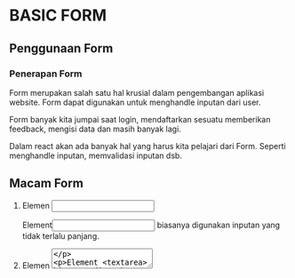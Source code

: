 # BASIC FORM

## Penggunaan Form

### Penerapan Form
Form merupakan salah satu hal krusial dalam pengembangan aplikasi website. Form dapat digunakan untuk menghandle inputan dari user.

Form banyak kita jumpai saat login, mendaftarkan sesuatu memberikan feedback, mengisi data dan masih banyak lagi.

Dalam react akan ada banyak hal yang harus kita pelajari dari Form. Seperti menghandle inputan, memvalidasi inputan dsb.

## Macam Form

1. Elemen <input>
   
   Element<input> biasanya digunakan inputan yang tidak terlalu panjang.

2. Elemen <textarea>
   
   Element <textarea> biasanya digunakan inputan yang cukup panjang, Semisal deskripsi.

3. Elemen <select>
   
   Element<select> biasanya digunakan untuk inputan yang pilihannya sedah ditentukan.

4. Radio Button
   
   Radiobutton merupakan salah satu type di elemen<input>. Kita hanya bisa memilih 1 pilihan menggunakan radiobutton.

5. Checkbox
   
   Checkbox merupakan salah satu type di elemen<input>. Kita bisa memilih lebih dari 1 pilihan menggunakan checkbox.

## Type elemen input lainnya.

- text(default)
- button
- color
- checkbox
- date
- datetime-local
- email
- file
- hidden
- image
- month
- number
- password
- radio
- range
- reset
- search
- submit
- tel
- time
- url
- week

-----------------------------------------------------------------------------------------------------------------------------------------------------------------------------------------------

# CONTROLLED COMPONENT

- Apa itu controlled Component
- Tag Textarea
- Tag Select
- Handle Banyak Input

## Apa itu Controlled Component ?

Dapat menggabungkan cara menyimpan dan memperbaruai state di HTML dan React dengan menggunakan state pada React. Kemudian Komponen React yang me-render sebuah form juga mengontrol apa yang terjadi dalam form tersebut pada masukan pengguna selanjutnya.

Sebuah elemen masukan form yang nilainya dikontrol oleh React melalui cara seperti "Controlled component".

Pada HTML, elemen form seperti <input>, <textarea> dan <select> biasanya menyimpan state mereka sendiri dengan memperbaruinya berdasarkan masukan dari pengguna. Di React, state yang dapatberubah seperti ini biasanya disimpan pada properti dari komponen dan hanya akan diubah menggunakan setState().

## TAG TEXTAREA

Textarea pada HTML

Pada HTML, elemen <textarea> mendefinisikan di dalamnya sebagai elemen anaknya. Di React, <textarea> menggunakan atribut value. Dengan cara, sebuah form yang menggunakan <textarea> dapat dituliskan dengan cara yang sangat mirip dengan sebuah form yang menggunakan input satu baris.

## Tag Select

HTML vs React

Pada HTML, <select> membuat sebuah daftar drop-down. Di React, alih-alih menggunakan atribut selected, kita menggunakan atribut value di tag select. Hal ini lebih mudah karena hanya perlu diubah si satu tempat saja. Secara kesuluruhan, perubahan-perubahan dapat membuat <input type="text">, <textarea> dan <select> bekerja dengan cara yang mirip-mirip dan masing-masing menerima atribut value yang dapat digunakan untuk mengimplementasikan controlled component. 

## kita bisa memasukan array ke atribut value, yang memungkinkan kita memilih beberapa opsi dalam tag select
<select multiple={true} value={['B', 'c']}>

-----------------------------------------------------------------------------------------------------------------------------------------------------------------------------------------------

## Handle Banyak input 

Ketika membutuhkan penanganan banyak elemen yang pada controlled component, kita dapat menambahkan atribut nama pada elemen dan membiarkan fungsi handler memilih apa yang harus dilakukan berdasrkan niali dari event.target.name.

-----------------------------------------------------------------------------------------------------------------------------------------------------------------------------------------------

# UNCONTROLLED COMPONENT

- Apa itu Uncontrolled Component
- Niali default
- Tag File Input

## Apa itu Uncontrolled Component ?

Uncontrolled Component adalah alternatif lain dari contrilled component, dimana data form akan ditangani oleh DOM-nya sendiri. Untuk menulis uncontrolled component, alih" menulis event handler untuk setiappembaruan state, kita bisa menggunakan ref untuk mendapatkan niali form dari DOM.

Karena hal ini, terkadang lebih mudah untuk mengintegrasikan kode React dan non-React jika menggunakan uncontrolled component. ini berarti lebih sedikit kode jika kita menginginkan solusi cepat walau tak rapih. Selain itu pada umumnya kita harus menggunakan controlled component.

## Nilai Default

Atribut default Value

Pada lifecycle rendering react, atribut value pada elemen form akan menimpa nilai pada DOM. Dengan uncontrolled component, sering kali kita ingin React dapat menentukan niali awal tetapi pembaruan berikutnya dilakukan secra uncontrolled. Untuk menangani kasus ini. kita bisa menggunakan atribut defaultValue alih" menggunakan value. 

Kita bisa menggunakan defaultChecked untuk <input type="checkbox"> dan <input type="radio">, serta defaultValue untuk <select> dan <textarea>.

## Tag File Input

Pada HTML, sebuah <input type="file"> memungkinkan pengguna untuk memilih satu atau beberapa file dari media penyimpanan mereka untuk diunggah ke server atau dimanipulasi dengan JavaScript lewat File API.

Dalam React, sebuah <input type="file" /> merupakan uncontrolled component karena nialinya harus bisa disetel oleh pengguna, bukan oleh kode program.

-----------------------------------------------------------------------------------------------------------------------------------------------------------------------------------------------

# UNCONTROLLED VS CONTROLLED COMPONENT

## Uncontrolled Component ?

input yang tidak terkontrol seperti input formulir HTML tradisional. Kita kemudian bisa mendapatkan nialinya menggunakan ref. misalnya, di tombol ditambahkan onClickhandler.

## Uncontrolled Component ?

dengan kata lain, harus 'menarik' nilai dari field saat kita membutuhkannya. Ini bisa terjadi ketika formulir di submit.

itu adalah cara paling sederhana untuk mengimplementasikan input formulir. Tentu saja ada Kasus yang valid untuk menggunakannya: dalam form sederhana dan saat belajar React.

Namun, uncontrolled input tidak powerful. Jadi selanjutnya kita akan mempelajari controlled input.

## Controlled Component

Sebuah controlled input menerima niali saat ini sebagai prop, serta callback untuk mengubah niali tersebut. Kita bisa mengatakan ini adalah cara yang lebih "React way" untuk pendekatan ini (yang tidak berarti harus selalu menggunakannya). Tetapi niali input harus ada state yang disimpan disuatu temat. Biasanya, komponen yang merender input (alias form component) menyimpannya di state-nya. itu bisa dalam state komponen lain, atau bahkan di penyimpangan state terpisah (seperti state store), seperti Redux.

## Flow Controlled Component

Setiap kali kita mengetik karakter baru, handleNameChange dipanggil. Dibutuhkan nilai baru dari input dan mengaturnya di state.

Contoh saat kita mengetik a dan handleNamechange mendapat a dan panggilan setState. Input tersebut kemudia dirender ulang untuk memiliki nilai a.
Jika mengetik ab. handleNameChange mendapatkan nilai dari ab dan menetapkannya ke state. Input dirender ulang sekali lagi, sekarang dengan value="ab".

## Controlled Component ?

ini juga bahwa, komponen form dapat merespont perunahan input dengan segera misal :
- umpan balik di tempat, seperti validasi
- menonaktifkan tombol kecuali semua field memiliki data yang valid
- mengimplementasi format input tertentu, seperti nomor kartu kredit

Flow semacam mendorong perubahan niali ke form component, sehingga Form komponen selalu memiliki niali input saat ini, tanpa perlu memintanya secara eksplisit. Ini berarti data (state) dan UI (input) selalu sinkron. State memberikan niali ke input, dan input meminta Form untuk mengubah niali saat ini.

## Apa yang membuat Elemen 'Controlled' ?

Selain input ada elemen bentuk lain, seperti checkboxes radios, selects and textareas. Elemen formulir terjadi "controlled" jika menetapkan nilainya melalui prop. Akan tetapi masing-masing elemen formulir memiliki prop yang berbeda untuk menetapkan nilai itu.

   Element                          Value Property              Change Callback     New Value in callback

   - <input type="text" />          value="string"              onChange            event.target.value
   - <input type="checkbox"/>       checked={boolean}           onChange            event.target.checked
   - <input type="radio"/>          checked={boolean}           onChange            event.target.checked
   - <textarea />                   value="string"              onChange            event.target.value
   - <select />                     value="opstion value"       onChange            event.target.value

## Kesimpulan

Form controlled dan uncontrolled memiliki kelebihannya sendiri. Kita perlu mengevaluasi situasi kita secara spesifik dan memilih pendekatan apa yang cocok untuk kondisi kita. Jika formulir sangat sedrhanan dalam hal umpan nalik UI. uncontrolled dengan refs sepenuhnya sebaik-baiknya. Kita tidak perlu mendengarkan apa yang dikatakan sebagai artikel bahwa uncontrolled itu "buruk". Lagipula kita selalu dapat berimigarasi ke controlled input.

-----------------------------------------------------------------------------------------------------------------------------------------------------------------------------------------------

# BASIC VALIDATION

## Kenapa perlu validasi ?

Pada dasarnya ada 3 alasan mengapa validasi form diperlukan :
- mecari input data yang benar dan sesuai format.
- melindungi akun pengguna.
- melindungi sistem/aplikasi.

## Tipe Validasi Data Formulir

Client-side validation yang dilakukan pada sisi klien(browser). Validais ini dilakukan agar data input sesuai dengan kebutuhan form. sebelum data firm dikirkan ke server.

Kelebihan validasi sisi klien ialah user-friendly, karena jika terjadi kesalahan pengguna akan langsung diberitahu.

## Client-side Validation

- built-in form validation, yaitu menggunakan fitur validasi langsung dari HTML5. biasanya validasi ini tidak membtuhkan javascript dan memiliki performa yang lebih baik. kadang-kadang pesan errornya cukup kaku. Contohnya: required, minlength, maxlength, min, max, type dan patten
- menggunakan JavaScript. membuat validasi form dapat dikostumiasisi. Tetapi harus membuat sendiri.

## Sever-side validation

Sisi server bertugas untuk memvalidasi data kembali, sebelum disimpan di database. jika ditemukan kesalahan, maka response akan dikirim kembali ke clint berupa koreksi atas kesalahan yang dibuat oleh pengguna. Validasi ini tidak user-friendly karena koreksi kesalahan akan dikirimkan, setelah form-disubmit.

## Built-in form validation

- required digunakan untuk menentukan field form perlu diisi sebelum formulir dapat dikirimkan.
- minlength dan maxlength digunakan untuk menentukan jumlah karakter minimal dan maksimal yang bisa dimasukkan.
- min dan max digunakan untuk menentukan niali minimum dan maksimum angka yang bisa dimasukkan.type digunakan untuk menentukan apakah data berupa angka, email, atau type yang lainnya.
- pattern digunakan untuk menentukan regular expression(regex) yang memfalidasikan pola data yang boleh dimasukkan.

## Menggunakan JavaScript

Bisa kapan saja menggunakan JavaScript ?
- ketika ada perubahan di form. Ketika ada perubahan akan mentrigger event onChange.
- ketika menekan tombol submit. ketika menekan tombol submit, akan mentrigger onSubmite. validasi cukup sekali, namun tidak akan real-time memvalidasi form.